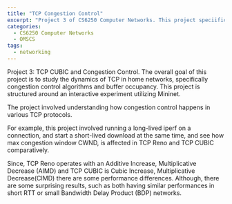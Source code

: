 ```yaml
---
title: "TCP Congestion Control"
excerpt: "Project 3 of CS6250 Computer Networks. This project speciifically dealt with experiments comparing congestion control algorithms in TCP, namely TCP Reno and TCP CUBIC"
categories:
  - CS6250 Computer Networks
  - OMSCS
tags:
  - networking
---
```


Project 3: TCP CUBIC and Congestion Control.
The overall goal of this project is to study the dynamics of TCP in home networks, specifically congestion control algorithms and buffer occupancy. This project is structured around an interactive experiment utilizing Mininet.

The project involved understanding how congestion control happens in various TCP protocols. 

For example, this project involved running a long-lived iperf on a connection, and start a short-lived download at the same time, and see how max congestion window CWND, is affected in TCP Reno and TCP CUBIC comparatively.

Since, TCP Reno operates with an Additive Increase, Multiplicative Decrease (AIMD) and TCP CUBIC is Cubic Increase, Multiplicative Decrease(CIMD) there are some performance differences. Although, there are some surprising results, such as both having similar performances in short RTT or small Bandwidth Delay Product (BDP) networks.
